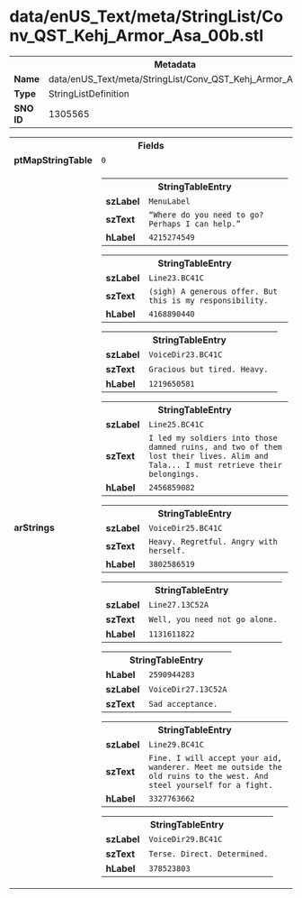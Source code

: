 <h1>data/enUS_Text/meta/StringList/Conv_QST_Kehj_Armor_Asa_00b.stl</h1><table><tr><th colspan="100%">Metadata</th></tr><tr><td><b>Name</b></td><td>data/enUS_Text/meta/StringList/Conv_QST_Kehj_Armor_Asa_00b.stl</td></tr><tr><td><b>Type</b></td><td>StringListDefinition</td></tr><tr><td><b>SNO ID</b></td><td>1305565</td></tr></table>

<table><tr><th colspan="100%">Fields</th></tr><tr><td><b>ptMapStringTable</b></td><td><code>0</code></td></tr><tr><td><b>arStrings</b></td><td><table><tr><th colspan="100%">StringTableEntry</th></tr><tr><td><b>szLabel</b></td><td><code>MenuLabel</code></td></tr><tr><td><b>szText</b></td><td><code>“Where do you need to go? Perhaps I can help.”</code></td></tr><tr><td><b>hLabel</b></td><td><code>4215274549</code></td></tr></table>


<table><tr><th colspan="100%">StringTableEntry</th></tr><tr><td><b>szLabel</b></td><td><code>Line23.BC41C</code></td></tr><tr><td><b>szText</b></td><td><code>(sigh) A generous offer. But this is my responsibility.</code></td></tr><tr><td><b>hLabel</b></td><td><code>4168890440</code></td></tr></table>


<table><tr><th colspan="100%">StringTableEntry</th></tr><tr><td><b>szLabel</b></td><td><code>VoiceDir23.BC41C</code></td></tr><tr><td><b>szText</b></td><td><code>Gracious but tired. Heavy. </code></td></tr><tr><td><b>hLabel</b></td><td><code>1219650581</code></td></tr></table>


<table><tr><th colspan="100%">StringTableEntry</th></tr><tr><td><b>szLabel</b></td><td><code>Line25.BC41C</code></td></tr><tr><td><b>szText</b></td><td><code>I led my soldiers into those damned ruins, and two of them lost their lives. Alim and Tala... I must retrieve their belongings.</code></td></tr><tr><td><b>hLabel</b></td><td><code>2456859082</code></td></tr></table>


<table><tr><th colspan="100%">StringTableEntry</th></tr><tr><td><b>szLabel</b></td><td><code>VoiceDir25.BC41C</code></td></tr><tr><td><b>szText</b></td><td><code>Heavy. Regretful. Angry with herself.</code></td></tr><tr><td><b>hLabel</b></td><td><code>3802586519</code></td></tr></table>


<table><tr><th colspan="100%">StringTableEntry</th></tr><tr><td><b>szLabel</b></td><td><code>Line27.13C52A</code></td></tr><tr><td><b>szText</b></td><td><code>Well, you need not go alone.</code></td></tr><tr><td><b>hLabel</b></td><td><code>1131611822</code></td></tr></table>


<table><tr><th colspan="100%">StringTableEntry</th></tr><tr><td><b>hLabel</b></td><td><code>2590944283</code></td></tr><tr><td><b>szLabel</b></td><td><code>VoiceDir27.13C52A</code></td></tr><tr><td><b>szText</b></td><td><code>Sad acceptance.</code></td></tr></table>


<table><tr><th colspan="100%">StringTableEntry</th></tr><tr><td><b>szLabel</b></td><td><code>Line29.BC41C</code></td></tr><tr><td><b>szText</b></td><td><code>Fine. I will accept your aid, wanderer. Meet me outside the old ruins to the west. And steel yourself for a fight.</code></td></tr><tr><td><b>hLabel</b></td><td><code>3327763662</code></td></tr></table>


<table><tr><th colspan="100%">StringTableEntry</th></tr><tr><td><b>szLabel</b></td><td><code>VoiceDir29.BC41C</code></td></tr><tr><td><b>szText</b></td><td><code>Terse. Direct. Determined.</code></td></tr><tr><td><b>hLabel</b></td><td><code>378523803</code></td></tr></table>


</td></tr></table>

